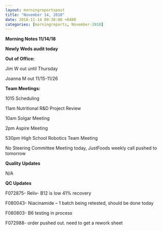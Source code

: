 ```yaml
---  
layout: morningreportspost  
title: "November 14, 2018"  
date: 2018-11-14 09:30:00 +0400  
categories: [morningreports, November-2018]  
---
```


**Morning Notes 11/14/18**

**Newly Weds audit today**

**Out of Office:**

Jim W out until Thursday

Joanna M out 11/15-11/26

**Team Meetings:**

1015 Scheduling

11am Nutritional R&D Project Review

10am Solgar Meeting

2pm Aspire Meeting

530pm High School Robotics Team Meeting

No Steering Committee Meeting today, JustFoods weekly call pushed to tomorrow

**Quality Updates**

N/A

**QC Updates**

F072875- Reliv- B12 is low 41% recovery

F080043- Niacinamide – 1 batch being retested, should be done today

F080803- B6 testing in process

F072988- order pushed out. need to get a rework sheet
